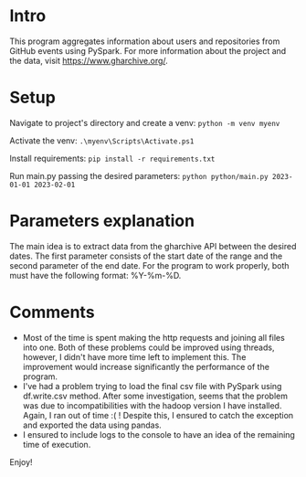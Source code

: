 # Intro

This program aggregates information about users and repositories from GitHub events using PySpark. For more information about the project and the data, visit https://www.gharchive.org/.

# Setup

Navigate to project's directory and create a venv:
`python -m venv myenv`

Activate the venv:
`.\myenv\Scripts\Activate.ps1`

Install requirements:
`pip install -r requirements.txt`

Run main.py passing the desired parameters:
`python python/main.py 2023-01-01 2023-02-01`

# Parameters explanation

The main idea is to extract data from the gharchive API between the desired dates. The first parameter consists of the start date of the range and the second parameter of the end date. For the program to work properly, both must have the following format: %Y-%m-%D.

# Comments

- Most of the time is spent making the http requests and joining all files into one. Both of these problems could be improved using threads, however, I didn't have more time left to implement this. The improvement would increase significantly the performance of the program.
- I've had a problem trying to load the final csv file with PySpark using df.write.csv method. After some investigation, seems that the problem was due to incompatibilities with the hadoop version I have installed. Again, I ran out of time :( ! Despite this, I ensured to catch the exception and exported the data using pandas.
- I ensured to include logs to the console to have an idea of the remaining time of execution.

Enjoy!